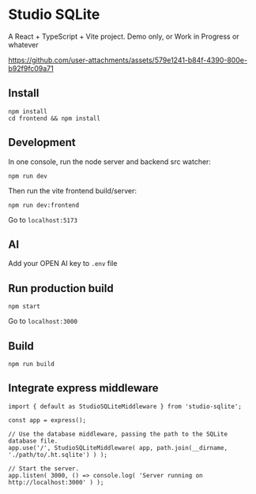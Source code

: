 # Studio SQLite

A React + TypeScript + Vite project. Demo only, or Work in Progress or whatever



https://github.com/user-attachments/assets/579e1241-b84f-4390-800e-b92f9fc09a71



## Install

```
npm install
cd frontend && npm install
```

## Development

In one console, run the node server and backend src watcher:

`npm run dev`

Then run the vite frontend build/server:

`npm run dev:frontend`

Go to `localhost:5173`

## AI
Add your OPEN AI key to `.env` file

## Run production build

`npm start`

Go to `localhost:3000`

## Build

`npm run build`

## Integrate express middleware 


```
import { default as StudioSQLiteMiddleware } from 'studio-sqlite';

const app = express();

// Use the database middleware, passing the path to the SQLite database file.
app.use('/', StudioSQLiteMiddleware( app, path.join(__dirname, './path/to/.ht.sqlite') ) );

// Start the server.
app.listen( 3000, () => console.log( 'Server running on http://localhost:3000' ) );
```



